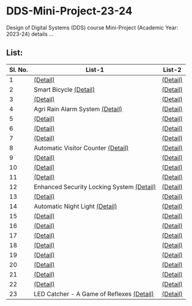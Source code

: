 # DDS-Mini-Project-23-24
Design of Digital Systems (DDS) course Mini-Project (Academic Year: 2023-24) details ...

## List:

| Sl. No. | List-1 | List-2 |
| --- | --- | --- |
| 1 | [(Detail)]() | [(Detail)]() |
| 2 | Smart Bicycle [(Detail)]() | [(Detail)]() |
| 3 | [(Detail)]() | [(Detail)]() |
| 4 | Agri Rain Alarm System [(Detail)]() | [(Detail)]() |
| 5 | [(Detail)]() | [(Detail)]() |
| 6 | [(Detail)]() | [(Detail)]() |
| 7 | [(Detail)]() | [(Detail)]() |
| 8 | Automatic Visitor Counter [(Detail)](https://github.com/brcnitk/DDS-Mini-Project-23-24/tree/main/Team-2) | [(Detail)]() |
| 9 | [(Detail)]() | [(Detail)]() |
| 10 | [(Detail)]() | [(Detail)]() |
| 11 | [(Detail)]() | [(Detail)]() |
| 12 | Enhanced Security Locking System [(Detail)]() | [(Detail)]() |
| 13 | [(Detail)]() | [(Detail)]() |
| 14 | Automatic Night Light [(Detail)]() | [(Detail)]() |
| 15 | [(Detail)]() | [(Detail)]() |
| 16 | [(Detail)]() | [(Detail)]() |
| 17 | [(Detail)]() | [(Detail)]() |
| 18 | [(Detail)]() | [(Detail)]() |
| 19 | [(Detail)]() | [(Detail)]() |
| 20 | [(Detail)]() | [(Detail)]() |
| 21 | [(Detail)]() | [(Detail)]() |
| 22 | [(Detail)]() | [(Detail)]() |
| 23 | LED Catcher - A Game of Reflexes [(Detail)]() | [(Detail)]() |
